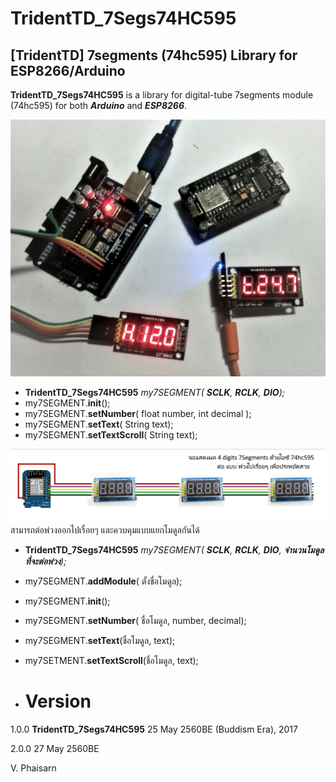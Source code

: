 TridentTD_7Segs74HC595
============
[TridentTD]  7segments (74hc595)  Library for ESP8266/Arduino
---------------------------------------------

**TridentTD_7Segs74HC595** is a library for  digital-tube 7segments module (74hc595) 
for both ***Arduino*** and ***ESP8266***.

![7Segments(74hc595).jpg](7Segments(74hc595).jpg)



- **TridentTD_7Segs74HC595**    *my7SEGMENT( **SCLK**, **RCLK**, **DIO**);*
- my7SEGMENT.**init**();
- my7SEGMENT.**setNumber**( float number, int decimal );
- my7SEGMENT.**setText**( String text);
- my7SEGMENT.**setTextScroll**( String text);

![MultiModule_Chain.png](MultiModule_Chain.png)
สามารถต่อพ่วงออกไปเรื่อยๆ และควบคุมแบบแยกโมดูลกันได้

- **TridentTD_7Segs74HC595**    *my7SEGMENT( **SCLK**, **RCLK**, **DIO**, **จำนวนโมดูลที่จะต่อพ่วง**);*

- my7SEGMENT.**addModule**( ตั้งชื่อโมดูล);

- my7SEGMENT.**init**();

- my7SEGMENT.**setNumber**( ชื่อโมดูล, number, decimal);

- my7SEGMENT.**setText**(ชื่อโมดูล, text);

- my7SETMENT.**setTextScroll**(ชื่อโมดูล, text);

- 
  Version
  =====

1.0.0  **TridentTD_7Segs74HC595** 
25 May 2560BE (Buddism Era), 2017

2.0.0 27 May 2560BE

V. Phaisarn